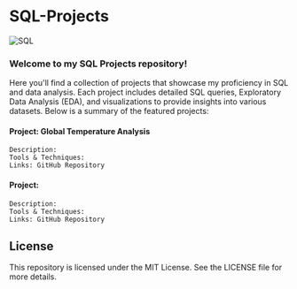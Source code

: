 # SQL-Projects


![SQL](https://github.com/user-attachments/assets/23ff1697-767a-4ed6-8f28-e67e4e2bf757)




### Welcome to my SQL Projects repository!

Here you'll find a collection of projects that showcase my proficiency in SQL and data analysis. Each project includes detailed SQL queries, Exploratory Data Analysis (EDA), and visualizations to provide insights into various datasets. Below is a summary of the featured projects:

#### Project: Global Temperature Analysis
    Description: 
    Tools & Techniques: 
    Links: GitHub Repository  


#### Project: 
    Description: 
    Tools & Techniques: 
    Links: GitHub Repository  


    

## License

This repository is licensed under the MIT License. See the LICENSE file for more details.
